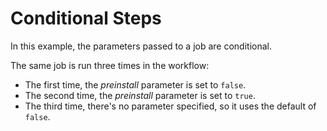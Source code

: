 # Conditional Steps

In this example, the parameters passed to a job are conditional.

The same job is run three times in the workflow:

- The first time, the *preinstall* parameter is set to `false`.
- The second time, the *preinstall* parameter is set to `true`.
- The third time, there's no parameter specified, so it uses the default of `false`.
